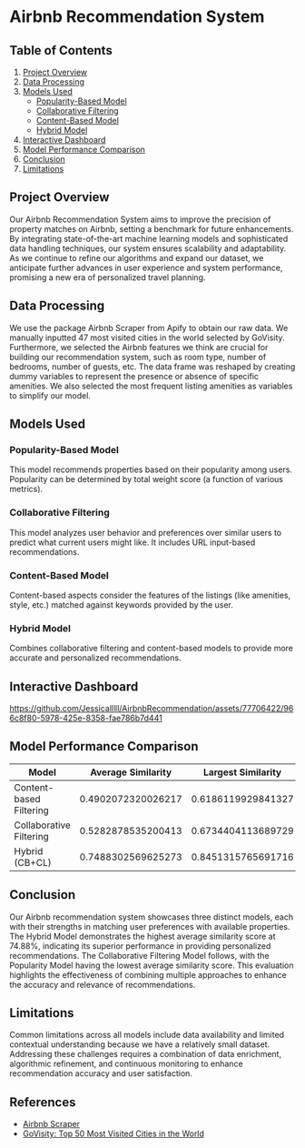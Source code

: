 # Airbnb Recommendation System

## Table of Contents
1. [Project Overview](#project-overview)
2. [Data Processing](#data-processing)
3. [Models Used](#models-used)
    - [Popularity-Based Model](#popularity-based-model)
    - [Collaborative Filtering](#collaborative-filtering)
    - [Content-Based Model](#content-based-model)
    - [Hybrid Model](#hybrid-model)
4. [Interactive Dashboard](#interactive-dashboard)
5. [Model Performance Comparison](#model-performance-comparison)
6. [Conclusion](#conclusion)
7. [Limitations](#limitations)
   
## Project Overview
Our Airbnb Recommendation System aims to improve the precision of property matches on Airbnb, setting a benchmark for future enhancements. By integrating state-of-the-art machine learning models and sophisticated data handling techniques, our system ensures scalability and adaptability. As we continue to refine our algorithms and expand our dataset, we anticipate further advances in user experience and system performance, promising a new era of personalized travel planning.

## Data Processing
We use the package Airbnb Scraper from Apify to obtain our raw data. We manually inputted 47 most visited cities in the world selected by GoVisity. Furthermore, we selected the Airbnb features we think are crucial for building our recommendation system, such as room type, number of bedrooms, number of guests, etc. The data frame was reshaped by creating dummy variables to represent the presence or absence of specific amenities. We also selected the most frequent listing amenities as variables to simplify our model.

## Models Used
### Popularity-Based Model
This model recommends properties based on their popularity among users. Popularity can be determined by total weight score (a function of various metrics).

### Collaborative Filtering
This model analyzes user behavior and preferences over similar users to predict what current users might like. It includes URL input-based recommendations.

### Content-Based Model
Content-based aspects consider the features of the listings (like amenities, style, etc.) matched against keywords provided by the user.

### Hybrid Model
Combines collaborative filtering and content-based models to provide more accurate and personalized recommendations.

## Interactive Dashboard
https://github.com/Jessicalllll/AirbnbRecommendation/assets/77706422/966c8f80-5978-425e-8358-fae786b7d441


## Model Performance Comparison

| Model                          | Average Similarity       | Largest Similarity        |
|--------------------------------|--------------------------|---------------------------|
| Content-based Filtering        | 0.4902072320026217       | 0.6186119929841327        |
| Collaborative Filtering        | 0.5282878535200413       | 0.6734404113689729        |
| Hybrid (CB+CL)                 | 0.7488302569625273       | 0.8451315765691716        |



## Conclusion

Our Airbnb recommendation system showcases three distinct models, each with their strengths in matching user preferences with available properties. The Hybrid Model demonstrates the highest average similarity score at 74.88%, indicating its superior performance in providing personalized recommendations. The Collaborative Filtering Model follows, with the Popularity Model having the lowest average similarity score. This evaluation highlights the effectiveness of combining multiple approaches to enhance the accuracy and relevance of recommendations.

## Limitations

Common limitations across all models include data availability and limited contextual understanding because we have a relatively small dataset. Addressing these challenges requires a combination of data enrichment, algorithmic refinement, and continuous monitoring to enhance recommendation accuracy and user satisfaction.

## References

- [Airbnb Scraper](https://console.apify.com/actors/GsNzxEKzE2vQ5d9HN/console )
- [GoVisity: Top 50 Most Visited Cities in the World](https://govisity.com/most-visited-cities-in-the-world/)

